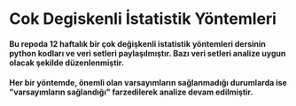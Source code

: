 # Cok Degiskenli İstatistik Yöntemleri
#### Bu repoda 12 haftalık bir çok değişkenli istatistik yöntemleri dersinin python kodları ve veri setleri paylaşılmıştır. Bazı veri setleri analize uygun olacak şekilde düzenlenmiştir. 
#### Her bir yöntemde, önemli olan varsayımların sağlanmadığı durumlarda ise "varsayımların sağlandığı" farzedilerek analize devam edilmiştir. 
